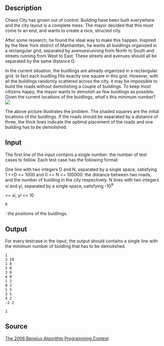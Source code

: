 <h2>Description</h2><p>Chaos City has grown out of control. Building have been built everywhere and the city layout is a complete mess. The mayor decided that this must come to an end, and wants to create a nice, structed city.
</p>
After some research, he found the ideal way to make this happen. Inspired by the New York district of Manhanttan, he wants all buidlings organized in a rectangular grid, separated by avenuesrunning from North to South and streets running from West to East. These streets and avenues should all be separated by the same distance D.

In the current situation, the buidlings are already organized in a rectangular grid. In fact each buidling fills exactly one square in this grid. However, with all the buildings randomly scattered across the city, it may be impossible to build the roads without demolishing a couple of buildings. To keep most citizens happy, the mayor wants to demolish as few buidlings as possible. Given the current locations of the buidlings, what's this minimum number?
<img src="images\3060_1.jpg"><p>
</p>The above picture illustrates the problem. The shaded squares are the initial locations of the buidlings. If the roads should be separated by a distance of three, the thick lines indicate the optimal placement of the roads and one building has to be demolished.<h2>Input</h2><p>The first line of the input contains a single number: the number of test cases to follow. Each test case has the following format:
</p>One line with two integers D and N, separated by a single space, satisfying 1 &lt;=D &lt;= 1000 and 0 &lt;= N &lt;= 100000: the distance between two roads, and the number of buidling in the city respectively.
N lines with two integers xi and yi, separated by a single space, satisfying -10<sup>9</sup><p> &lt;= xi, yi &lt;= 10</p><sup>9</sup><p>: the positions of the buidlings.</p><h2>Output</h2><p>For every testcase in the input, the output should contains a single line with the minimum number of buidling that has to be demolished.</p><pre><code class="language-input1">1
3 10
1 0
2 0
3 0
4 0
1 2
0 3
1 5
3 5
4 2
-2 2</code></pre><pre><code class="language-output1">1</code></pre><h2>Source</h2><a href="searchproblem?field=source&amp;key=The+2006+Benelux+Algorithm+Programming+Contest">The 2006 Benelux Algorithm Programming Contest</a>